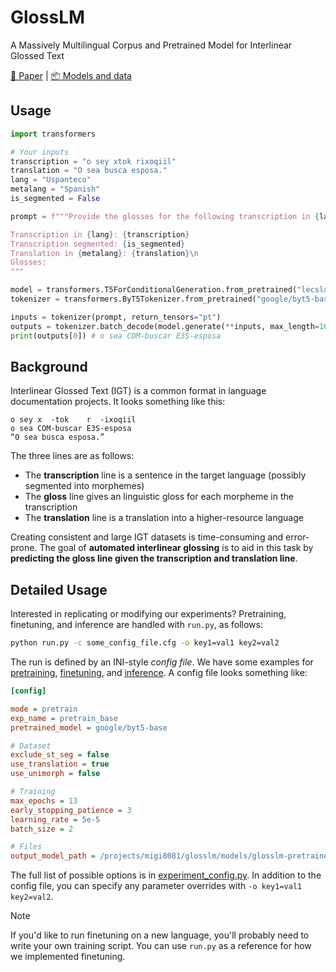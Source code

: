 # GlossLM
A Massively Multilingual Corpus and Pretrained Model for Interlinear Glossed Text

[📄 Paper](https://arxiv.org/abs/2403.06399) | [📦 Models and data](https://huggingface.co/collections/lecslab/glosslm-66da150854209e910113dd87)


## Usage
```python
import transformers

# Your inputs
transcription = "o sey xtok rixoqiil"
translation = "O sea busca esposa."
lang = "Uspanteco"
metalang = "Spanish"
is_segmented = False

prompt = f"""Provide the glosses for the following transcription in {lang}.

Transcription in {lang}: {transcription}
Transcription segmented: {is_segmented}
Translation in {metalang}: {translation}\n
Glosses: 
"""

model = transformers.T5ForConditionalGeneration.from_pretrained("lecslab/glosslm")
tokenizer = transformers.ByT5Tokenizer.from_pretrained("google/byt5-base", use_fast=False)

inputs = tokenizer(prompt, return_tensors="pt")
outputs = tokenizer.batch_decode(model.generate(**inputs, max_length=1024), skip_special_tokens=True)
print(outputs[0]) # o sea COM-buscar E3S-esposa
```

## Background
Interlinear Glossed Text (IGT) is a common format in language documentation projects. It looks something like this:

```
o sey x  -tok    r  -ixoqiil
o sea COM-buscar E3S-esposa
“O sea busca esposa.”
```

The three lines are as follows:
- The **transcription** line is a sentence in the target language (possibly segmented into morphemes)
- The **gloss** line gives an linguistic gloss for each morpheme in the transcription
- The **translation** line is a translation into a higher-resource language

Creating consistent and large IGT datasets is time-consuming and error-prone. The goal of **automated interlinear glossing** is to aid in this task by **predicting the gloss line given the transcription and translation line**. 

## Detailed Usage
Interested in replicating or modifying our experiments? Pretraining, finetuning, and inference are handled with `run.py`, as follows:
```bash
python run.py -c some_config_file.cfg -o key1=val1 key2=val2
```

The run is defined by an INI-style *config file*. We have some examples for [pretraining](configs/pretrain_base.cfg), [finetuning](configs/finetune_base.cfg), and [inference](configs/predict_base.cfg). A config file looks something like:
```ini
[config]

mode = pretrain
exp_name = pretrain_base
pretrained_model = google/byt5-base

# Dataset
exclude_st_seg = false
use_translation = true
use_unimorph = false

# Training
max_epochs = 13
early_stopping_patience = 3
learning_rate = 5e-5
batch_size = 2

# Files
output_model_path = /projects/migi8081/glosslm/models/glosslm-pretrained-base
```

The full list of possible options is in [experiment_config.py](src/training/experiment_config.py). In addition to the config file, you can specify any parameter overrides with `-o key1=val1 key2=val2`.

> [!NOTE]  
> If you'd like to run finetuning on a new language, you'll probably need to write your own training script. You can use `run.py` as a reference for how we implemented finetuning.
